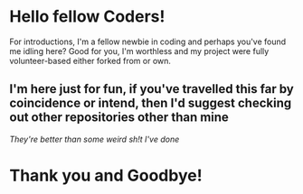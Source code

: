 # Hello fellow Coders!
For introductions, I'm a fellow newbie in coding and perhaps you've found me idling here?
Good for you, I'm worthless and my project were fully volunteer-based either forked from or own.
## I'm here just for fun, if you've travelled this far by coincidence or intend, then I'd suggest checking out other repositories other than mine
*They're better than some weird sh!t I've done*
# Thank you and Goodbye!
